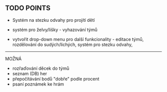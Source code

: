## TODO POINTS


- Systém na stezku odvahy pro projítí dětí 
- systém pro želvy/lišky - vyhazování týmů

- vytvořit drop-down menu pro další funkcionality - editace týmů, rozdělování do sudých/lichých, systém pro stezku odvahy, 
---

MOŽNÁ
- rozřaďování děcek do týmů
- seznam (DB) her
- přepočítávání bodů "dobře" podle procent
- psaní poznámek ke hrám
